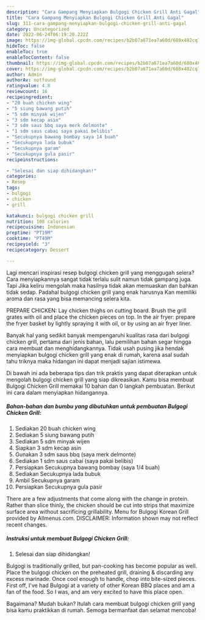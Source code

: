 ```yaml
---
description: "Cara Gampang Menyiapkan Bulgogi Chicken Grill Anti Gagal"
title: "Cara Gampang Menyiapkan Bulgogi Chicken Grill Anti Gagal"
slug: 311-cara-gampang-menyiapkan-bulgogi-chicken-grill-anti-gagal
category: Uncategorized
date: 2022-06-24T06:19:20.222Z
image: https://img-global.cpcdn.com/recipes/b2b07a671ea7a60d/680x482cq70/bulgogi-chicken-grill-foto-resep-utama.jpg
hideToc: false
enableToc: true
enableTocContent: false
thumbnail: https://img-global.cpcdn.com/recipes/b2b07a671ea7a60d/680x482cq70/bulgogi-chicken-grill-foto-resep-utama.jpg
cover: https://img-global.cpcdn.com/recipes/b2b07a671ea7a60d/680x482cq70/bulgogi-chicken-grill-foto-resep-utama.jpg
author: Admin
authorAv: notfound
ratingvalue: 4.8
reviewcount: 16
recipeingredient:
- "20 buah chicken wing"
- "5 siung bawang putih"
- "5 sdm minyak wijen"
- "3 sdm kecap asin"
- "3 sdm saus bbq saya merk delmonte"
- "1 sdm saus cabai saya pakai belibis"
- "Secukupnya bawang bombay saya 14 buah"
- "Secukupnya lada bubuk"
- "Secukupnya garam"
- "Secukupnya gula pasir"
recipeinstructions:

- "Selesai dan siap dihidangkan!"
categories:
- Resep
tags:
- bulgogi
- chicken
- grill

katakunci: bulgogi chicken grill 
nutrition: 108 calories
recipecuisine: Indonesian
preptime: "PT19M"
cooktime: "PT49M"
recipeyield: "3"
recipecategory: Dessert

---
```



Lagi mencari inspirasi resep bulgogi chicken grill yang menggugah selera? Cara menyiapkannya sangat tidak terlalu sulit namun tidak gampang juga. Tapi Jika keliru mengolah maka hasilnya tidak akan memuaskan dan bahkan tidak sedap. Padahal bulgogi chicken grill yang enak harusnya Kan memiliki aroma dan rasa yang bisa memancing selera kita.


PREPARE CHICKEN: Lay chicken thighs on cutting board. Brush the grill grates with oil and place the chicken pieces on top. In the air fryer: prepare the fryer basket by lightly spraying it with oil, or by using an air fryer liner.

Banyak hal yang sedikit banyak mempengaruhi kualitas rasa dari bulgogi chicken grill, pertama dari jenis bahan, lalu pemilihan bahan segar hingga cara membuat dan menghidangkannya. Tidak usah pusing jika hendak menyiapkan bulgogi chicken grill yang enak di rumah, karena asal sudah tahu triknya maka hidangan ini dapat menjadi sajian istimewa.


Di bawah ini ada beberapa tips dan trik praktis yang dapat diterapkan untuk mengolah bulgogi chicken grill yang siap dikreasikan. Kamu bisa membuat Bulgogi Chicken Grill memakai 10 bahan dan 0 langkah pembuatan. Berikut ini cara dalam menyiapkan hidangannya.

<!--inarticleads1-->

##### Bahan-bahan dan bumbu yang dibutuhkan untuk pembuatan Bulgogi Chicken Grill:

1. Sediakan 20 buah chicken wing
1. Sediakan 5 siung bawang putih
1. Sediakan 5 sdm minyak wijen
1. Siapkan 3 sdm kecap asin
1. Gunakan 3 sdm saus bbq (saya merk delmonte)
1. Sediakan 1 sdm saus cabai (saya pakai belibis)
1. Persiapkan Secukupnya bawang bombay (saya 1/4 buah)
1. Sediakan Secukupnya lada bubuk
1. Ambil Secukupnya garam
1. Persiapkan Secukupnya gula pasir


There are a few adjustments that come along with the change in protein. Rather than slice thinly, the chicken should be cut into strips that maximize surface area without sacrificing grillability. Menu for Bulgogi Korean Grill provided by Allmenus.com. DISCLAIMER: Information shown may not reflect recent changes. 

<!--inarticleads2-->

##### Instruksi untuk membuat Bulgogi Chicken Grill:


1. Selesai dan siap dihidangkan!

Bulgogi is traditionally grilled, but pan-cooking has become popular as well. Place the bulgogi chicken on the preheated grill, draining &amp; discarding any excess marinade. Once cool enough to handle, chop into bite-sized pieces. First off, I&#39;ve had Bulgogi at a variety of other Korean BBQ places and am a fan of the food. So I was, and am very excited to have this place open. 

Bagaimana? Mudah bukan? Itulah cara membuat bulgogi chicken grill yang bisa kamu praktikkan di rumah. Semoga bermanfaat dan selamat mencoba!
